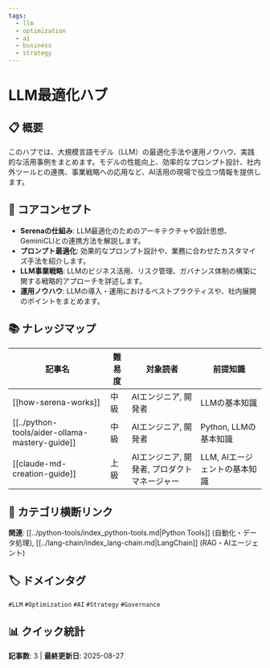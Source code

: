 ```yaml
---
tags:
  - llm
  - optimization
  - ai
  - business
  - strategy
---
```


# LLM最適化ハブ

## 📋 概要
このハブでは、大規模言語モデル（LLM）の最適化手法や運用ノウハウ、実践的な活用事例をまとめます。モデルの性能向上、効率的なプロンプト設計、社内外ツールとの連携、事業戦略への応用など、AI活用の現場で役立つ情報を提供します。

## 🎯 コアコンセプト
- **Serenaの仕組み**: LLM最適化のためのアーキテクチャや設計思想、GeminiCLIとの連携方法を解説します。
- **プロンプト最適化**: 効果的なプロンプト設計や、業務に合わせたカスタマイズ手法を紹介します。
- **LLM事業戦略**: LLMのビジネス活用、リスク管理、ガバナンス体制の構築に関する戦略的アプローチを詳述します。
- **運用ノウハウ**: LLMの導入・運用におけるベストプラクティスや、社内展開のポイントをまとめます。

## 📚 ナレッジマップ

| 記事名                                     | 難易度   | 対象読者                                   | 前提知識                       |
| ------------------------------------------ | -------- | ------------------------------------------ | ------------------------------ |
| [[how-serena-works]]                       | 中級     | AIエンジニア, 開発者                       | LLMの基本知識                  |
| [[../python-tools/aider-ollama-mastery-guide]]   | 中級     | AIエンジニア, 開発者                       | Python, LLMの基本知識          |
| [[claude-md-creation-guide]]               | 上級     | AIエンジニア, 開発者, プロダクトマネージャー | LLM, AIエージェントの基本知識 |

## 🔗 カテゴリ横断リンク
**関連**: [[../python-tools/index_python-tools.md|Python Tools]] (自動化・データ処理), [[../lang-chain/index_lang-chain.md|LangChain]] (RAG・AIエージェント)

## 🏷️ ドメインタグ
`#LLM` `#Optimization` `#AI` `#Strategy` `#Governance`

## 📊 クイック統計
**記事数**: 3 | **最終更新日**: 2025-08-27
